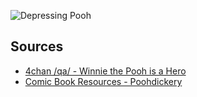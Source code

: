 ![Depressing Pooh](http://i.imgur.com/411PIMA.jpg)

## Sources

* [4chan /qa/ - Winnie the Pooh is a Hero](http://boards.4chan.org/qa/thread/77501/winnie-the-pooh-is-a-hero)
* [Comic Book Resources - Poohdickery](http://goodcomics.comicbookresources.com/category/poohdickery/)